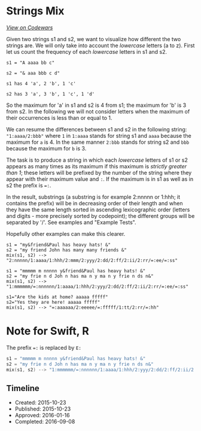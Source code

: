 # Strings Mix
[*View on Codewars*](https://www.codewars.com/kata/strings-mix)

Given two strings s1 and s2, we want to visualize how different the two strings are.
We will only take into account the *lowercase* letters (a to z).
First let us count the frequency of each *lowercase* letters in s1 and s2.

`s1 = "A aaaa bb c"`

`s2 = "& aaa bbb c d"`

`s1 has 4 'a', 2 'b', 1 'c'`

`s2 has 3 'a', 3 'b', 1 'c', 1 'd'`

So the maximum for 'a' in s1 and s2 is 4 from s1; the maximum for 'b' is 3 from s2.
In the following we will not consider letters when the maximum of their occurrences
is less than or equal to 1.

We can resume the differences between s1 and s2 in the following string:
`"1:aaaa/2:bbb"`
where `1` in `1:aaaa` stands for string s1 and `aaaa` because the maximum for `a` is 4.
In the same manner `2:bbb` stands for string s2 and `bbb` because the maximum for `b` is 3.

The task is to produce a string in which each *lowercase* letters of s1 or s2 appears as many times as
its maximum if this maximum is *strictly greater than 1*; these letters will be prefixed by the 
number of the string where they appear with their maximum value and `:`. 
If the maximum is in s1 as well as in s2 the prefix is `=:`.

In the result, substrings (a substring is for example 2:nnnnn or 1:hhh; it contains the prefix) will be in decreasing order of their length and when they have the same length sorted in ascending lexicographic order (letters and digits - more precisely sorted by codepoint); the different groups will be separated by '/'. See examples and "Example Tests".

Hopefully other examples can make this clearer.

```
s1 = "my&friend&Paul has heavy hats! &"
s2 = "my friend John has many many friends &"
mix(s1, s2) --> "2:nnnnn/1:aaaa/1:hhh/2:mmm/2:yyy/2:dd/2:ff/2:ii/2:rr/=:ee/=:ss"

s1 = "mmmmm m nnnnn y&friend&Paul has heavy hats! &"
s2 = "my frie n d Joh n has ma n y ma n y frie n ds n&"
mix(s1, s2) --> "1:mmmmmm/=:nnnnnn/1:aaaa/1:hhh/2:yyy/2:dd/2:ff/2:ii/2:rr/=:ee/=:ss"

s1="Are the kids at home? aaaaa fffff"
s2="Yes they are here! aaaaa fffff"
mix(s1, s2) --> "=:aaaaaa/2:eeeee/=:fffff/1:tt/2:rr/=:hh"
```
# Note for Swift, R
The prefix `=:` is replaced by `E:`
```  swift
s1 = "mmmmm m nnnnn y&friend&Paul has heavy hats! &"
s2 = "my frie n d Joh n has ma n y ma n y frie n ds n&"
mix(s1, s2) --> "1:mmmmmm/=:nnnnnn/1:aaaa/1:hhh/2:yyy/2:dd/2:ff/2:ii/2:rr/E:ee/E:ss"
```


## Timeline
- Created: 2015-10-23
- Published: 2015-10-23
- Approved: 2016-01-16
- Completed: 2016-09-08